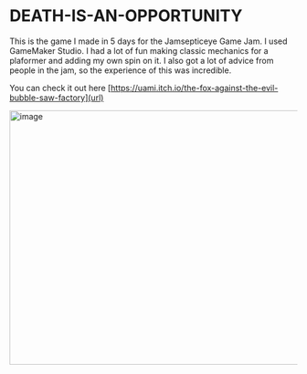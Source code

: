 # DEATH-IS-AN-OPPORTUNITY
This is the game I made in 5 days for the Jamsepticeye Game Jam. I used GameMaker Studio. I had a lot of fun making classic mechanics for a plaformer and adding my own spin on it. I also got a lot of advice from people in the jam, so the experience of this was incredible.

You can check it out here
[https://uami.itch.io/the-fox-against-the-evil-bubble-saw-factory](url)

<img width="794" height="446" alt="image" src="https://github.com/user-attachments/assets/4b74954f-4066-4bf6-8e89-828c27a1481b" />
